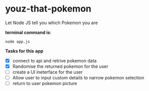 # youz-that-pokemon
Let Node JS tell you which Pokemon you are

**terminal command is**: 
```
node app.js 
```

**Tasks for this app**

- [x] connect to api and retrive pokemon data
- [x] Randomise the returned pokemon for the user
- [ ] create a UI ineterface for the user
- [ ] Allow user to input custom details to narrow pokemon selection
- [ ] return to user pokemon picture